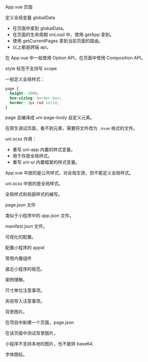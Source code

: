 App.vue 页面

定义全局变量 globalData

- 在页面中拿到 globalData。
- 在页面的生命周期 onLoad 中，使用 getApp 拿到。
- 使用 getCurrentPages 拿到当前页面的路由。
- 以上都是跨端 api。

在 App.vue 中一般使用 Option API，在页面中使用 Composition API。

style 标签不支持写 scope

一般定义全局样式：

```css
page {
  height: 100%;
  box-sizing: border-box;
  border: 3px red solid;
}
```

page 会编译成 uni-page-body 自定义元素。

在原生调试页面，看不到元素，需要将文件改为 `.nvue` 格式的文件。



uni.scss 作用：

- 重写 uni-app 内置的样式变量。
- 用于存放全局样式。
- 重写 uni-ui 内置框架的样式变量。

App.vue 中放的是公共样式，对全局生效，但不能定义全局样式。

uni.scss 中放的是全局样式。



全局样式和局部样式的编写。



page.json 文件

类似于小程序中的 app.json 文件。 



manifest.json 文件。

可视化的配置。

配置小程序的 appid



常用内置组件

接近小程序的规范。

案例理解。



尺寸单位注意事项。



央视导入注意事项。



背景图片。

在项目中新建一个页面，page.json

在该页面中测试背景图片。

小程序不支持本地的图片，也不能转 base64.



字体图标。